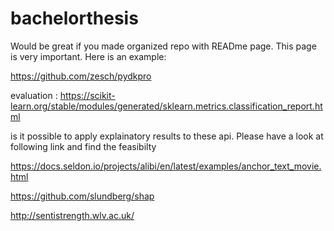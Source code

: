 # bachelorthesis

Would be great if you made organized repo with READme page. This page is very important. Here is an example:

https://github.com/zesch/pydkpro


evaluation : https://scikit-learn.org/stable/modules/generated/sklearn.metrics.classification_report.html

is it possible to apply explainatory results to these api. Please have a look at following link and find the feasibilty

https://docs.seldon.io/projects/alibi/en/latest/examples/anchor_text_movie.html

https://github.com/slundberg/shap

http://sentistrength.wlv.ac.uk/
